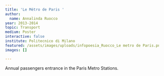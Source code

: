 ```yaml
---
title: 'Le Métro de Paris '
author:
  name: Annalinda Ruocco
year: 2013-2014
topic: Transport
medium: Poster
interactive: false
institute: Politecnico di Milano
featured: /assets/images/uploads/infopoesia_Ruocco_Le metro de Paris.png
images: []

---
```

Annual passengers entrance in the Paris Metro Stations.
